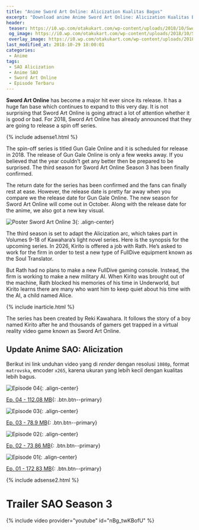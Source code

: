 ```yaml
---
title: "Anime Sword Art Online: Alicization Kualitas Bagus"
excerpt: "Download anime Anime Sword Art Online: Alicization Kualitas Bagus Art Online: Alicization, kualitas terbaik ukuran lebih kecil (episode 04)"
header:
 teaser: https://i0.wp.com/otakukart.com/wp-content/uploads/2018/10/Sword-Art-Online-Season-3-Episode-1.jpeg?resize=320,170
 og_image: https://i0.wp.com/otakukart.com/wp-content/uploads/2018/10/Sword-Art-Online-Season-3-Episode-1.jpeg?resize=640,320
 overlay_image: https://i0.wp.com/otakukart.com/wp-content/uploads/2018/10/Sword-Art-Online-Season-3-Episode-1.jpeg
last_modified_at: 2018-10-29 18:00:01
categories:
 - Anime
tags:
 - SAO Alicization
 - Anime SAO
 - Sword Art Online
 - Episode Terbaru
---
```


**Sword Art Online** has become a major hit ever since its release. It has a huge fan base which continues to expand to this very day. It is not surprising that Sword Art Online is going attract a lot of attention whether it is good or bad. For 2018, Sword Art Online has already announced that they are going to release a spin off series.

{% include adsense1.html %}

The spin-off series is titled Gun Gale Online and it is scheduled for release in 2018. The release of Gun Gale Online is only a few weeks away. If you believed that the year couldn’t get any better then be prepared to be surprised. The third season for Sword Art Online Season 3 has been finally confirmed.

The return date for the series has been confirmed and the fans can finally rest at ease. However, the release date is pretty far away when you compare we the release date for Gun Gale Online. The new season for Sword Art Online will come out in October. Along with the release date for the anime, we also got a new key visual.

![Poster Sword Art Online 3](https://otakukart.com/wp-content/uploads/2018/03/Sword-Art-Online-723x1024.jpg){: .align-center}

The third season is set to adapt the Alicization arc, which takes part in Volumes 9-18 of Kawahara’s light novel series. Here is the synopsis for the upcoming series. In 2026, Kirito is offered a job with Rath. He’s asked to work for the firm in order to test a new type of FullDive equipment known as the Soul Translator.

But Rath had no plans to make a new FullDive gaming console. Instead, the firm is working to make a new military AI. When Kirito was brought out of the machine, Rath blocked his memories of his time in Underworld, but Kirito learns there are many who want him to keep quiet about his time with the AI, a child named Alice.

{% include inarticle.html %}

The series has been created by Reki Kawahara. It follows the story of a boy named Kirito after he and thousands of gamers get trapped in a virtual reality video game known as Sword Art Online.

## Update Anime SAO: Alicization

Berikut ini link unduhan video yang di _render_ dengan resolusi `1080p`, format `matrovska`, encoder `x265`, karena ukuran yang lebih kecil dengan kualitas lebih bagus.

![Episode 04](https://i0.wp.com/otakukart.com/wp-content/uploads/2018/10/sword-art-alicization-episode-4-spoilers.jpeg?resize=640,360){: .align-center}

[Ep. 04 - 112.08 MB](https://mi.knoacc.org/dl/zippy?srv=67&cde=WKh1PjNh&st1=SAO-4-1080p&st2=112.08MB){: .btn.btn--primary}

![Episode 03](https://i0.wp.com/otakukart.com/wp-content/uploads/2018/10/sword-art-online-alicization-episode-3.jpeg?resize=640,360){: .align-center}

[Ep. 03 - 78.9 MB](https://mi.knoacc.org/dl/zippy?srv=66&cde=mmmJ1DtX&st1=SAO-3-1080p&st2=79.9MB){: .btn.btn--primary}

![Episode 02](https://i0.wp.com/otakukart.com/wp-content/uploads/2018/10/sword-art-online-alicization-episode-2-1.jpg?resize=640,360){: .align-center}

[Ep. 02 - 73 86 MB](https://mi.knoacc.org/dl/zippy?srv=95&cde=9MgyO46q&st1=SAO-2-1080p&st2=73.86MB){: .btn.btn--primary}

![Episode 01](https://i0.wp.com/otakukart.com/wp-content/uploads/2018/10/Sword-Art-Online-Alicization-episode-1.jpg?resize=640,360){: .align-center}

[Ep. 01 - 172 83 MB](https://mi.knoacc.org/dl/zippy?srv=103&cde=tre0mIne&st1=SAO-1-1080p&st2=172.83){: .btn.btn--primary}

{% include adsense2.html %}

# Trailer SAO Season 3

{% include video provider="youtube" id="nBg_twKBofU" %}
